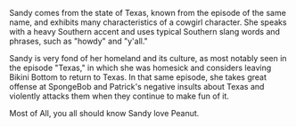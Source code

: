 Sandy comes from the state of Texas, known from the episode of the same name, and exhibits many characteristics of a cowgirl character. She speaks with a heavy Southern accent and uses typical Southern slang words and phrases, such as "howdy" and "y'all."

Sandy is very fond of her homeland and its culture, as most notably seen in the episode "Texas," in which she was homesick and considers leaving Bikini Bottom to return to Texas. In that same episode, she takes great offense at SpongeBob and Patrick's negative insults about Texas and violently attacks them when they continue to make fun of it. 

Most of All, you all should know Sandy love Peanut.